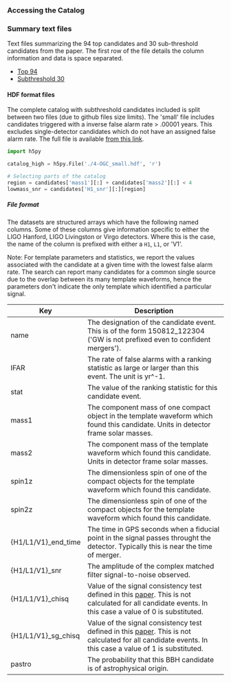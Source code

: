 ### Accessing the Catalog ###

### Summary text files ###
Text files summarizing the 94 top candidates and 30 sub-threshold candidates
from the paper. The first row of the file details the column information
and data is space separated. 
 
 * [Top 94](https://github.com/gwastro/4-ogc/blob/master/search/4OGC_top.txt)
 * [Subthreshold 30](https://github.com/gwastro/4-ogc/blob/master/search/4OGC_sub30.txt)

#### HDF format files #####

The complete catalog with subthreshold candidates included is split between two files (due to github files size limits). The 'small' file includes 
candidates triggered with a inverse false alarm rate > .00001 years. This excludes
single-detector candidates which do not have an assigned false alarm rate. The full
file is available [from this link](https://www.atlas.aei.uni-hannover.de/work/ahnitz/4ogc/4-ogc.hdf).

```python
import h5py

catalog_high = h5py.File('./4-OGC_small.hdf', 'r')

# Selecting parts of the catalog
region = candidates['mass1'][:] + candidates['mass2'][:] < 4
lowmass_snr = candidates['H1_snr'][:][region]
```

##### File format #####
The datasets are structured arrays which have the following named columns. Some of these columns give information specific to either the 
LIGO Hanford, LIGO Livingston or Virgo detectors. Where this is the case, the name of the column is prefixed with either a `H1`, `L1`, or 'V1'.

Note: For template parameters and statistics, we report the values associated with the candidate at a given time with the lowest false alarm rate. The search
can report many candidates for a common single source due to the overlap between its many template waveforms, hence the parameters don't indicate the only template which identified a particular signal.

| Key           | Description                                                                                                                         |
|---------------|-------------------------------------------------------------------------------------------------------------------------------------|
| name          | The designation of the candidate event. This is of the form 150812_122304 ('GW is not prefixed even to confident mergers').                                                     |
| IFAR           | The rate of false alarms with a ranking statistic as large or larger than this event. The unit is yr^-1.                                                                                                           |
| stat          | The value of the ranking statistic for this candidate event.                                                                                       |
| mass1         | The component mass of one compact object in the template waveform which found this candidate. Units in detector frame solar masses. |
| mass2         | The component mass of the template waveform which found this candidate. Units in detector frame solar masses.                       |
| spin1z        | The dimensionless spin of one of the compact objects for the template waveform which found this candidate.                                                                                                                                  |
| spin2z        | The dimensionless spin of one of the compact objects for the template waveform which found this candidate.                                                                                                                                    |
| {H1/L1/V1}_end_time   | The time in GPS seconds when a fiducial point in the signal passes throught the detector. Typically this is near the time of merger.                                                                                                                              |                                                                                                                           |
| {H1/L1/V1}_snr        | The amplitude of the complex matched filter signal-to-noise observed.                                                                                                                                    |                                                      |
| {H1/L1/V1}_chisq |  Value of the signal consistency test defined in this [paper](https://arxiv.org/abs/gr-qc/0405045). This is not calculated for all candidate events. In this case a value of 0 is substituted.                                                                                                                                  |
| {H1/L1/V1}_sg_chisq      |  Value of the signal consistency test defined in this [paper](https://arxiv.org/abs/1709.08974). This is not calculated for all candidate events. In this case a value of 1 is substituted.                                                                                                                     |
| pastro |     The probability that this BBH candidate is of astrophysical origin.                                        |
               
